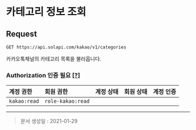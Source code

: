 # 카테고리 정보 조회

## Request
```
GET https://api.solapi.com/kakao/v1/categories
```

카카오톡채널의 카테고리 목록을 불러옵니다.

### Authorization 인증 필요 [[?]](https://docs.solapi.com/authentication/overview#authorization)

| 계정 권한 | 회원 권한 | 계정 상태 | 회원 상태 | 계정 인증 |
| :- | :- | :- | :- | :-: |
| `kakao:read` | `role-kakao:read` |  |  |  |

---

> 문서 생성일 : 2021-01-29

